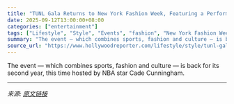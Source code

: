 ```yaml
---
title: "TUNL Gala Returns to New York Fashion Week, Featuring a Performance By Gunna"
date: 2025-09-12T13:00:00+08:00
categories: ["entertainment"]
tags: ["Lifestyle", "Style", "Events", "fashion", "New York Fashion Week", "Sports"]
summary: "The event — which combines sports, fashion and culture — is back for its second year, this time hosted by NBA star Cade Cunningham."
source_url: "https://www.hollywoodreporter.com/lifestyle/style/tunl-gala-returns-new-york-fashion-week-gunna-1236368282/"
---
```


The event — which combines sports, fashion and culture — is back for its second year, this time hosted by NBA star Cade Cunningham.

---

*来源: [原文链接](https://www.hollywoodreporter.com/lifestyle/style/tunl-gala-returns-new-york-fashion-week-gunna-1236368282/)*
